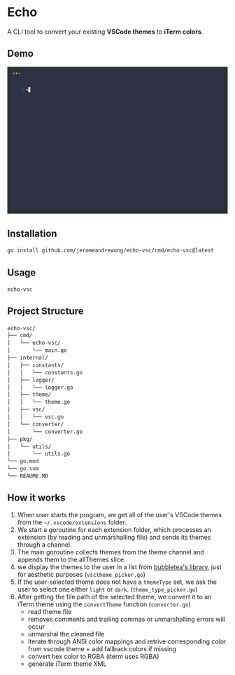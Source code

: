 
# Echo

A CLI tool to convert your existing **VSCode themes** to **iTerm colors**.

## Demo

![demo](demo.gif)

## Installation

```bash
go install github.com/jeromeandrewong/echo-vsc/cmd/echo-vsc@latest
```

## Usage

```bash
echo-vsc
```

## Project Structure

```txt
echo-vsc/
├── cmd/
│   └── echo-vsc/
│       └── main.go
├── internal/
│   ├── constants/
│   │   └── constants.go
│   ├── logger/
│   │   └── logger.go
│   ├── theme/
│   │   └── theme.go
│   ├── vsc/
│   │   └── vsc.go
│   └── converter/
│       └── converter.go
├── pkg/
│   └── utils/
│       └── utils.go
└── go.mod
└── go.sum
└── README.MD
```

## How it works

1. When user starts the program, we get all of the user's VSCode themes from the `~/.vscode/extensions` folder.
2. We start a goroutine for each extension folder, which processes an extension (by reading and unmarshalling file) and sends its themes through a channel.
3. The main goroutine collects themes from the theme channel and appends them to the allThemes slice.
4. we display the themes to the user in a list from [bubbletea's library](https://github.com/charmbracelet/bubbletea), just for aesthetic purposes (`vsctheme_picker.go`)
5. If the user-selected theme does not have a `themeType` set, we ask the user to select one either `light` or `dark`. (`theme_type_picker.go`)
6. After getting the file path of the selected theme, we convert it to an iTerm theme using the `convertTheme` function (`converter.go`)
    - read theme file
    - removes comments and trailing commas or unmarshalling errors will occur
    - unmarshal the cleaned file
    - iterate through ANSI color mappings and retrive corresponding color from vscode theme + add fallback colors if missing
    - convert hex color to RGBA (iterm uses RGBA)
    - generate iTerm theme XML
